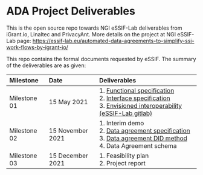 # ADA Project Deliverables

This is the open source repo towards NGI eSSIF-Lab deliverables from iGrant.io, Linaltec and PrivacyAnt. More details on the project at NGI eSSIF-Lab page: https://essif-lab.eu/automated-data-agreements-to-simplify-ssi-work-flows-by-igrant-io/

This repo contains the formal documents requested by eSSIF. The summary of the deliverables are as given: 

| Milestone    	| Date             	| Deliverables                                                                                                                                	|
|:--------------	|:------------------|:---------------------------------------------------------------------------------------------------------------------------------------------	|
| Milestone 01 	| 15 May 2021      	| 1. [Functional specification](https://github.com/decentralised-dataexchange/automated-data-agreements/blob/main/docs/functional_specification.md)<br>2. [Interface specification](https://github.com/decentralised-dataexchange/automated-data-agreements/blob/main/docs/interface_specification.md) <br>3. [Envisioned interoperability (eSSIF-Lab gitlab)](https://gitlab.grnet.gr/essif-lab/infrastructure_2/igrantio/deliverables/-/blob/master/envisioned_interoperability_with_others.md)                            	|
| Milestone 02 	| 15 November 2021 	| 1. Interim demo<br>2. [Data agreement specification](https://github.com/decentralised-dataexchange/automated-data-agreements/blob/main/docs/data-agreement-specification.md)<br>3. [Data agreement DID method](https://github.com/decentralised-dataexchange/automated-data-agreements/blob/main/docs/did-spec.md)<br>4. Data Agreement schema 	|
| Milestone 03 	| 15 December 2021 	| 1. Feasibility plan<br>2. Project report                                                                                                    	|
